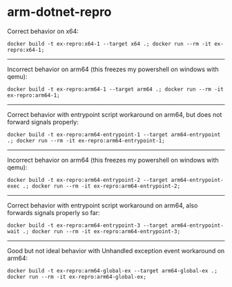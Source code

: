 # arm-dotnet-repro

Correct behavior on x64:

`docker build -t ex-repro:x64-1 --target x64 .; docker run --rm -it ex-repro:x64-1;`

---

Incorrect behavior on arm64 (this freezes my powershell on windows with qemu):

`docker build -t ex-repro:arm64-1 --target arm64 .; docker run --rm -it ex-repro:arm64-1;`

---

Correct behavior with entrypoint script workaround on arm64, but does not forward signals properly:

`docker build -t ex-repro:arm64-entrypoint-1 --target arm64-entrypoint .; docker run --rm -it ex-repro:arm64-entrypoint-1;`

---

Incorrect behavior on arm64 (this freezes my powershell on windows with qemu):

`docker build -t ex-repro:arm64-entrypoint-2 --target arm64-entrypoint-exec .; docker run --rm -it ex-repro:arm64-entrypoint-2;`

---

Correct behavior with entrypoint script workaround on arm64, also forwards signals properly so far:

`docker build -t ex-repro:arm64-entrypoint-3 --target arm64-entrypoint-wait .; docker run --rm -it ex-repro:arm64-entrypoint-3;`

---

Good but not ideal behavior with Unhandled exception event workaround on arm64:

`docker build -t ex-repro:arm64-global-ex --target arm64-global-ex .; docker run --rm -it ex-repro:arm64-global-ex;`
